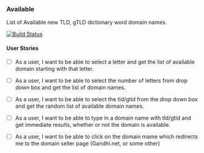 ### Available
List of Available new TLD, gTLD dictionary word domain names.

[![Build Status](https://drone.io/github.com/dahal/Available/status.png)](https://drone.io/github.com/dahal/Available/latest)

#### User Stories

- [ ] As a user, I want to be able to select a letter and get the list of available domain starting with that letter.

- [ ] As a user, I want to be able to select the number of letters from drop down box and get the list of domain names.

- [ ] As a user, I want to be able to select the tld/gtld from the drop down box and get the random list of available domain names.

- [ ] As a user, I want to be able to type in a domain name with tld/gtld and get immediate results, whether or not the domain is available.

- [ ] As a user, I want to be able to click on the domain mame which redirects me to the domain seller page (Gandhi.net, or some other)